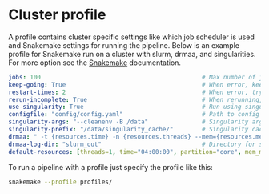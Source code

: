 # Cluster profile
A profile contains cluster specific settings like which job scheduler is used and Snakemake settings for running the pipeline.
Below is an example profile for Snakemake run on a cluster with slurm, drmaa, and singularities. For more option see the [Snakemake](https://snakemake.readthedocs.io/en/stable/executing/cli.html) documentation.
```yaml
jobs: 100                                             # Max number of jobs running and in queue
keep-going: True                                      # When error, keep running jobs that are independent of this error
restart-times: 2                                      # When error, try to rerun twice
rerun-incomplete: True                                # When rerunning, automatically rerun incomplete jobs
use-singularity: True                                 # Run using singularity containers
configfile: "config/config.yaml"                      # Path to config file
singularity-args: "--cleanenv -B /data"               # Singularity arguments
singularity-prefix: "/data/singularity_cache/"        # Singularity cache
drmaa: " -t {resources.time} -n {resources.threads} --mem={resources.mem_mb} --mem-per-cpu={resources.mem_per_cpu} --mem-per-cpu={resources.mem_per_cpu} --partition={resources.partition} -J {rule} -e slurm_out/{rule}_%j.err -o slurm_out/{rule}_%j.out" # drmaa options
drmaa-log-dir: "slurm_out"                            # Directory for slurm output log files
default-resources: [threads=1, time="04:00:00", partition="core", mem_mb="3074", mem_per_cpu="3074"] # Default resources, overwritten by default values in resources.yaml
```
To run a pipeline with a profile just specify the profile like this:
```bash
snakemake --profile profiles/
```
